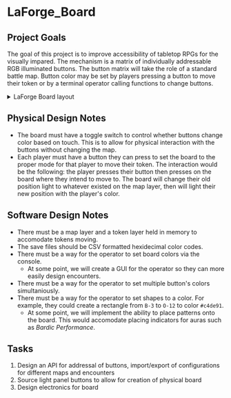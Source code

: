 # LaForge_Board

## Project Goals
The goal of this project is to improve accessibility of tabletop RPGs for the visually impared. The mechanism is a matrix of individually addressable RGB illuminated buttons. The button matrix will take the role of a standard battle map. Button color may be set by players pressing a button to move their token or by a terminal operator calling functions to change buttons. 

<details><Summary>LaForge Board layout</summary>
 <p>
  <img src="https://raw.githubusercontent.com/SharmaNikitaK/laforge_board/master/laforge_general_layout.png" alt="LaForge Board Layout" href="https://raw.githubusercontent.com/SharmaNikitaK/laforge_board/master/laforge_general_layout.png"/>
 </p>
</details>

## Physical Design Notes
* The board must have a toggle switch to control whether buttons change color based on touch. This is to allow for physical interaction with the buttons without changing the map.
* Each player must have a button they can press to set the board to the proper mode for that player to move their token. The interaction would be the following: the player presses their button then presses on the board where they intend to move to. The board will change their old position light to whatever existed on the map layer, then will light their new position with the player's color.

## Software Design Notes
* There must be a map layer and a token layer held in memory to accomodate tokens moving.
* The save files should be CSV formatted hexidecimal color codes.
* There must be a way for the operator to set board colors via the console.
  * At some point, we will create a GUI for the operator so they can more easily design encounters.
* There must be a way for the operator to set multiple button's colors simultaniously.
* There must be a way for the operator to set shapes to a color. For example, they could create a rectangle from `B-3` to `O-12` to color `#c4de91`.
  * At some point, we will implement the ability to place patterns onto the board. This would accomodate placing indicators for auras such as *Bardic Performance*.

## Tasks
1. Design an API for addressal of buttons, import/export of configurations for different maps and encounters
2. Source light panel buttons to allow for creation of physical board
3. Design electronics for board
